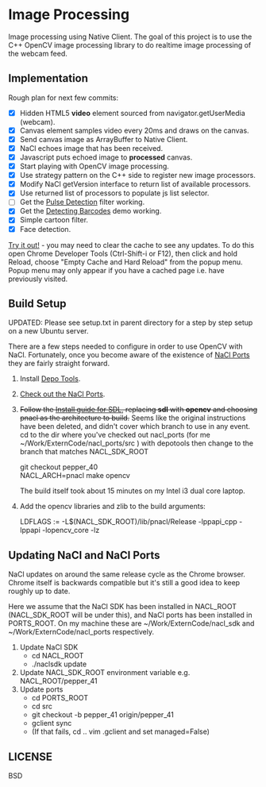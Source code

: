 Image Processing
================
Image processing using Native Client.  The goal of this project is to use
the C++ OpenCV image processing library to do realtime image processing of
the webcam feed.

Implementation
--------------
Rough plan for next few commits:

- [x] Hidden HTML5 __video__ element sourced from navigator.getUserMedia (webcam).
- [x] Canvas element samples video every 20ms and draws on the canvas.
- [x] Send canvas image as ArrayBuffer to Native Client.
- [x] NaCl echoes image that has been received.
- [x] Javascript puts echoed image to __processed__ canvas.
- [x] Start playing with OpenCV image processing.
- [x] Use strategy pattern on the C++ side to register new image
  processors.
- [x] Modify NaCl getVersion interface to return list of available processors.
- [x] Use returned list of processors to populate js list selector.
- [ ] Get the [Pulse Detection](http://people.csail.mit.edu/mrub/vidmag/) filter working. 
- [x] Get the [Detecting
  Barcodes](http://www.pyimagesearch.com/2014/11/24/detecting-barcodes-images-python-opencv) demo working.
- [x] Simple cartoon filter.
- [x] Face detection.

[Try it out!](https://www.matt-mcdonnell.com/code/NaCl/ImageProc/index.html) - you may need 
to clear the cache to see any updates.  To do this open Chrome Developer Tools (Ctrl-Shift-i or F12), 
then click and hold Reload, choose "Empty Cache and Hard Reload" from the popup menu.  Popup menu may
only appear if you have a cached page i.e. have previously visited.

Build Setup
-----------
UPDATED: Please see setup.txt in parent directory for a step by step setup on a new Ubuntu server.  

There are a few steps needed to configure in order to use OpenCV with NaCl.
Fortunately, once you become aware of the existence of  [NaCl Ports](https://code.google.com/p/naclports/) 
they are fairly straight forward.

1. Install [Depo Tools](http://dev.chromium.org/developers/how-tos/install-depot-tools).
2. [Check out the NaCl Ports](https://code.google.com/p/naclports/wiki/HowTo_Checkout).
2. ~~Follow the [Install guide for SDL](https://code.google.com/p/naclports/wiki/InstallingSDL),
   replacing __sdl__ with __opencv__ and choosing pnacl as the architecture to
   build.~~
   Seems like the original instructions have been deleted, and didn't cover
   which branch to use in any event.  cd to the dir where you've checked
   out nacl_ports (for me ~/Work/ExternCode/nacl_ports/src ) with depotools
   then change to the branch that matches NACL_SDK_ROOT

    git checkout pepper_40 <br>
    NACL_ARCH=pnacl make opencv

   The build itself took about 15 minutes on my Intel i3 dual core laptop.

3. Add the opencv libraries and zlib to the build arguments:

    LDFLAGS := -L$(NACL_SDK_ROOT)/lib/pnacl/Release -lppapi_cpp -lppapi -lopencv_core -lz

Updating NaCl and NaCl Ports
----------------------------
NaCl updates on around the same release cycle as the Chrome browser.
Chrome itself is backwards compatible but it's still a good idea to keep
roughly up to date.

Here we assume that the NaCl SDK has been installed in NACL_ROOT
(NACL_SDK_ROOT will be under this), and NaCl ports has been installed in
PORTS_ROOT.  On my machine these are ~/Work/ExternCode/nacl_sdk and
~/Work/ExternCode/nacl_ports respectively.

1. Update NaCl SDK
   - cd NACL_ROOT
   - ./naclsdk update
2. Update NACL_SDK_ROOT environment variable e.g. NACL_ROOT/pepper_41
3. Update ports
   - cd PORTS_ROOT
   - cd src
   - git checkout -b pepper_41 origin/pepper_41
   - gclient sync
   - (If that fails, cd .. vim .gclient and set managed=False)

LICENSE
-------
BSD
